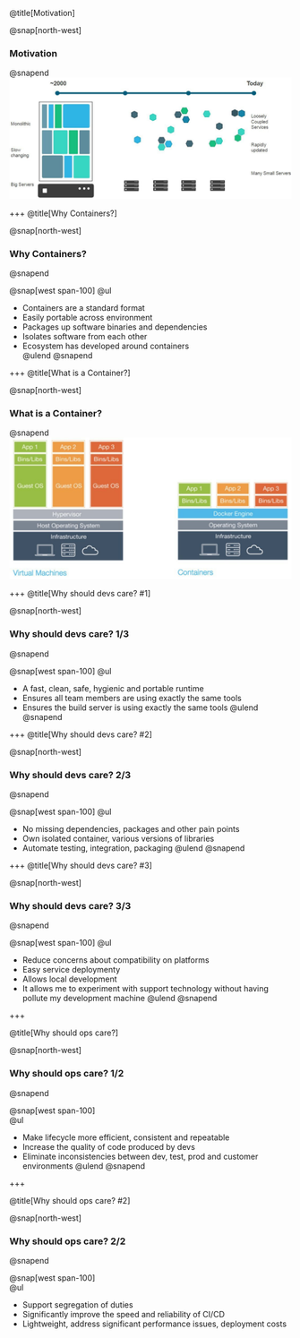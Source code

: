 @title[Motivation]

@snap[north-west]
### Motivation
@snapend
![docker_apps_changing](template/img/docker_apps_changing.jpg)

+++
@title[Why Containers?]

@snap[north-west]
### Why Containers?
@snapend

@snap[west span-100]
@ul[](false)
- Containers are a standard format<br/>
- Easily portable across environment<br/>
- Packages up software binaries and dependencies<br/>
- Isolates software from each other<br/>
- Ecosystem has developed around containers<br/>
@ulend
@snapend

+++
@title[What is a Container?]

@snap[north-west]
### What is a Container?
@snapend
![systems_comparison](template/img/systems_comparison.jpg)

+++
@title[Why should devs care? #1]

@snap[north-west]
### Why should devs care? 1/3
@snapend

@snap[west span-100]
@ul[](false)
- A fast, clean, safe, hygienic and portable runtime
- Ensures all team members are using exactly the same tools
- Ensures the build server is using exactly the same tools
@ulend
@snapend


+++
@title[Why should devs care? #2]

@snap[north-west]
### Why should devs care? 2/3
@snapend

@snap[west span-100]
@ul[](false)
- No missing dependencies, packages and other pain points
- Own isolated container, various versions of libraries
- Automate testing, integration, packaging
@ulend
@snapend

+++
@title[Why should devs care? #3]

@snap[north-west]
### Why should devs care? 3/3
@snapend

@snap[west span-100]
@ul[](false)
- Reduce concerns about compatibility on platforms
- Easy service deploymenty
- Allows local development
- It allows me to experiment with support technology without having pollute my development machine 
@ulend
@snapend

+++

@title[Why should ops care?]

@snap[north-west]
### Why should ops care? 1/2
@snapend

@snap[west span-100]
<br/>
@ul[](false)
- Make lifecycle more efficient, consistent and repeatable
- Increase the quality of code produced by devs
- Eliminate inconsistencies between dev, test, prod and customer environments
@ulend
@snapend

+++

@title[Why should ops care? #2]

@snap[north-west]
### Why should ops care? 2/2
@snapend

@snap[west span-100]
<br/>
@ul[](false)
- Support segregation of duties
- Significantly improve the speed and reliability of CI/CD
- Lightweight, address significant performance issues, deployment costs
